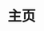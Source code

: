 ---
home: true
icon: home
title: 主页
heroImage: logo.png
heroText: ThirtyLi-Wiki
tagline: Thirty_Li的个人Wiki✨
actions:
  - text: 开始✨
    icon: lightbulb
    link: /zh/project/
    type: primary

  - text: 博客
    icon: blog
    link: ./blog/
    
features:
  - title: 学习笔记
    icon: book-open
    details: Thirty_Li的学习笔记
    link: /zh/learning/
    
  - title: 开源项目
    icon: laptop-code
    details: Thirty_Li的项目实战
    link: /zh/project/

  - title: 算法笔记
    icon: lightbulb
    details: Thirty_Li的题目➕题解
    link: ./zh/problem/


  - title: 计算机
    icon: computer
    details: Thirty_Li的计算机大类的笔记
    link: /zh/computer/

copyright: false
footer: MIT Licensed | Copyright © 2024-present Thirty_Li
---